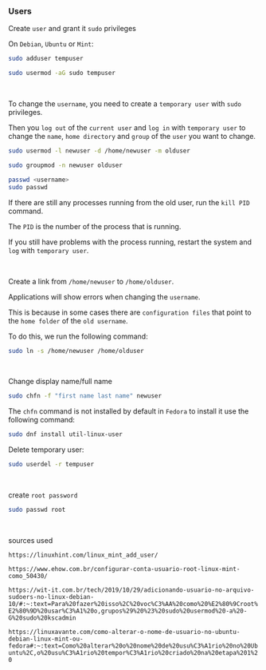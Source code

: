 ### Users

Create `user` and grant it `sudo` privileges

On `Debian`, `Ubuntu` or `Mint`:

```BASH
sudo adduser tempuser
```

```BASH
sudo usermod -aG sudo tempuser
```

&nbsp;
&nbsp;

To change the `username`, you need to create a `temporary user` with `sudo` privileges.

Then you `log out` of the `current user` and `log in` with `temporary user` to change the `name`, `home directory` and `group` of the `user` you want to change.

```BASH
sudo usermod -l newuser -d /home/newuser -m olduser
```

```BASH
sudo groupmod -n newuser olduser
```

```BASH
passwd <username>
sudo passwd
```

If there are still any processes running from the old user, run the `kill PID` command.

The `PID` is the number of the process that is running.

If you still have problems with the process running, restart the system and `log` with `temporary user`.

&nbsp;

Create a link from `/home/newuser` to `/home/olduser`.

Applications will show errors when changing the `username`.

This is because in some cases there are `configuration files` that point to the `home folder` of the `old username`.

To do this, we run the following command:

```BASH
sudo ln -s /home/newuser /home/olduser
```

&nbsp;

Change display name/full name

```BASH
sudo chfn -f "first name last name" newuser
```

The `chfn` command is not installed by default in `Fedora` to install it use the following command:

```BASH
sudo dnf install util-linux-user
```

Delete temporary user:

```Bash
sudo userdel -r tempuser
```

&nbsp;

create `root password`

```BASH
sudo passwd root
```

&nbsp;


sources used

```https://linuxhint.com/linux_mint_add_user/```


```https://www.ehow.com.br/configurar-conta-usuario-root-linux-mint-como_50430/```

```https://wit-it.com.br/tech/2019/10/29/adicionando-usuario-no-arquivo-sudoers-no-linux-debian-10/#:~:text=Para%20fazer%20isso%2C%20voc%C3%AA%20como%20%E2%80%9Croot%E2%80%9D%20usar%C3%A1%20o,grupos%29%20%23%20sudo%20usermod%20-a%20-G%20sudo%20kscadmin```

```https://linuxavante.com/como-alterar-o-nome-de-usuario-no-ubuntu-debian-linux-mint-ou-fedora#:~:text=Como%20alterar%20o%20nome%20de%20usu%C3%A1rio%20no%20Ubuntu%2C,o%20usu%C3%A1rio%20tempor%C3%A1rio%20criado%20na%20etapa%201%20```